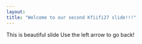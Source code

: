 ```yaml
---
layout:
title: "Welcome to our second Kfiifi27 slide!!!"
---
```

This is beautiful slide
Use the left arrow to go back!
